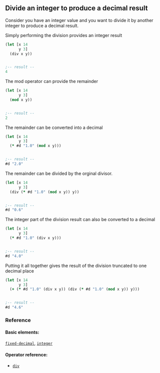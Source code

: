 <!---
  This markdown file was generated. Do not edit.
  -->

## Divide an integer to produce a decimal result

Consider you have an integer value and you want to divide it by another integer to produce a decimal result.

Simply performing the division provides an integer result

```clojure
(let [x 14
      y 3]
  (div x y))


;-- result --
4
```

The mod operator can provide the remainder

```clojure
(let [x 14
      y 3]
  (mod x y))


;-- result --
2
```

The remainder can be converted into a decimal

```clojure
(let [x 14
      y 3]
  (* #d "1.0" (mod x y)))


;-- result --
#d "2.0"
```

The remainder can be divided by the orginal divisor.

```clojure
(let [x 14
      y 3]
  (div (* #d "1.0" (mod x y)) y))


;-- result --
#d "0.6"
```

The integer part of the division result can also be converted to a decimal

```clojure
(let [x 14
      y 3]
  (* #d "1.0" (div x y)))


;-- result --
#d "4.0"
```

Putting it all together gives the result of the division truncated to one decimal place

```clojure
(let [x 14
      y 3]
  (+ (* #d "1.0" (div x y)) (div (* #d "1.0" (mod x y)) y)))


;-- result --
#d "4.6"
```

### Reference

#### Basic elements:

[`fixed-decimal`](../halite-basic-syntax-reference.md#fixed-decimal), [`integer`](../halite-basic-syntax-reference.md#integer)

#### Operator reference:

* [`div`](../halite-full-reference.md#div)


